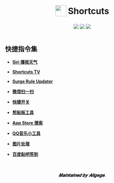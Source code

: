 <h1 align="center">
<sub>
<img  src="./Images/Shortcuts_logo.png"
      height="36"
      width="36">
</sub>
Shortcuts
</h1>
<div align="center">
  <img src="https://img.shields.io/badge/branch-master-brightgreen.svg">
  <img src="https://img.shields.io/badge/License-MIT-blue.svg">
  <img src="https://jaywcjlove.github.io/sb/lang/chinese.svg">
</div>
<br>
</p>

## 快捷指令集

* [**Siri 播报天气**](https://www.icloud.com/shortcuts/8487bdf2614f4f1398e3f682a4f75804)

* [**Shortcuts TV**](https://www.icloud.com/shortcuts/32b245f6b40d4fb2bb879d1f1e1dfbce)

* [**Surge Rule Updater**](https://www.icloud.com/shortcuts/4e68c74a2d634d8e944be7ef0b04374e)

* [**微信扫一扫**](https://www.icloud.com/shortcuts/4bbee97286fb40e2bcf26c8e70130207)

* [**快捷开关**](https://www.icloud.com/shortcuts/54d36062aaf648dd94b13ae0d23a9aef)

* [**剪贴板工具**](https://www.icloud.com/shortcuts/90798822a56d4b3c90f269df9adf177b)

* [**App Store 搜索**](https://www.icloud.com/shortcuts/319fed0df9a148e5a299b7661ee106a3)

* [**QQ音乐小工具**](https://www.icloud.com/shortcuts/e688c346dad74eb7b5facca2535e7ce5)

* [**图片处理**](https://www.icloud.com/shortcuts/aa410f7447274f9ea1de195aae85ce3c)

* [**百度贴吧签到**](https://www.icloud.com/shortcuts/36e2adea2ef4480585adee835efc6302)

<br />
</p>

<h5 align="center">
𝑴𝒂𝒊𝒏𝒕𝒂𝒊𝒏𝒆𝒅 𝒃𝒚 𝑨𝒍𝒊𝒈𝒆𝒈𝒆.
</h5>
</p>